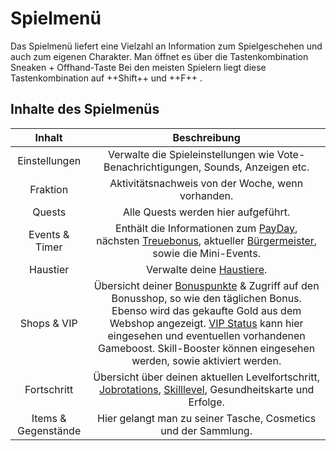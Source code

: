 # Spielmenü 

Das Spielmenü liefert eine Vielzahl an Information zum Spielgeschehen und auch zum eigenen Charakter. Man öffnet es über die Tastenkombination Sneaken + Offhand-Taste Bei den meisten Spielern liegt diese Tastenkombination auf ++Shift++ und  ++F++ .

## Inhalte des Spielmenüs
| Inhalt | Beschreibung |
|:-:|:-:|
| Einstellungen | Verwalte die Spieleinstellungen wie Vote-Benachrichtigungen, Sounds, Anzeigen etc. |
| Fraktion | Aktivitätsnachweis von der Woche, wenn vorhanden. |
| Quests | Alle Quests werden hier aufgeführt. |
| Events & Timer | Enthält die Informationen zum [PayDay](../../pages/allgemein/payday.md), nächsten [Treuebonus](../../pages/allgemein/Bonuspunkte.md), aktueller [Bürgermeister](../../pages/allgemein/bürgermeister.md), sowie die Mini-Events. |
| Haustier | Verwalte deine [Haustiere](../../pages/pets/allgemein.md). |
| Shops & VIP | Übersicht deiner [Bonuspunkte](../../pages/allgemein/Bonuspunkte.md) & Zugriff auf den Bonusshop, so wie den täglichen Bonus. Ebenso wird das gekaufte Gold aus dem Webshop angezeigt. [VIP Status](../../pages/allgemein/vip.md) kann hier eingesehen und eventuellen vorhandenen Gameboost. Skill-Booster können eingesehen werden, sowie aktiviert werden. |
| Fortschritt | Übersicht über deinen aktuellen Levelfortschritt, [Jobrotations](../../pages/nebenjobs/nebenjobs.md), [Skilllevel](../../pages/skills/allgemein.md), Gesundheitskarte und Erfolge.|
| Items & Gegenstände | Hier gelangt man zu seiner Tasche, Cosmetics und der Sammlung. |
